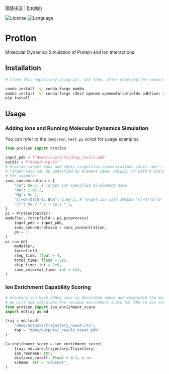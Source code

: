 <a href="./readme.CN.md">简体中文</a> | <a href="./readme.md">English</a>

![License](https://img.shields.io/badge/license-MIT-yellowgreen)  ![Language](https://img.shields.io/badge/language-python-blue)

# ProtIon

Molecular Dynamics Simulation of Protein and Ion Interactions

## Installation

```bash
# Clone this repository using git, and then, after entering the repository directory, run the following commands

conda install -yc conda-forge mamba
mamba install -yc conda-forge rdkit openmm openmmforcefields pdbfixer mdtraj openff-toolkit numpy nglview biopython
pip install .
```

## Usage
### Adding Ions and Running Molecular Dynamics Simulation

You can refer to the ``demo/run_test.py`` script for usage examples.

```python
from protion import ProtIon

input_pdb = f"demo/inputs/folding_result.pdb"
outdir = f"demo/outputs"
# Provide target ions and their respective concentrations (unit: mol / L)
# Target ions can be specified by element name, SMILES, or with a custom name in the format "{element/SMILES}::{up to 3 characters}" separated by "::".
# For example:
ions_concentration = {
    "Ca": 8e-3, # Target ion specified by element name
    "Na": 1.6e-2,
    "Mg": 5e-2,
    "C(=O)(O)[O-]::BCR": 1.6e-2, # Target ion with SMILES "C(=O)(O)[O-]" and named "BCR"
    "Cl": 8e-3 * 2 + 5e-2 * 2,
}
pi = ProtIon(outdir)
modeller, forcefield = pi.preprocess(
    input_pdb = input_pdb, 
    ions_concentratsion = ions_concentration,
    ph = 7.
)
pi.run_md(
    modeller,
    forcefield,
    step_time: float = 4,
    total_time: float = 5e6,
    skip_time: int = 1e6,
    save_interval_time: int = 1e3,
)
```
### Ion Enrichment Capability Scoring
```python
# Assuming you have added ions as described above and completed the molecular dynamics simulation,
# we will now calculate the residue enrichment score for the Ca ion concentration.
from protion import ion_enrichment_score
import mdtraj as md

traj = md.load(
    "demo/outputs/trajectory_nowat.xtc", 
    top = "demo/outputs/_result_nowat.pdb"
)

Ca_enrichment_score = ion_enrichment_score(
    traj: md.core.trajectory.Trajectory,
    ion_resname: str,
    distance_cutoff: float = 0.4, # nm
    scheme: str = "closest",
)

```